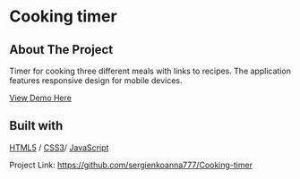 # Cooking timer

<!-- ABOUT THE PROJECT -->
## About The Project 

Timer for cooking three different meals with links to recipes.
The application features responsive design for mobile devices.
  <p>
    <a href="https://cooking-timer-for-us.glitch.me">View Demo Here</a>
  </p>



## Built with 

[HTML5](https://www.w3schools.com/html/) / [CSS3](https://www.w3schools.com/css/)/ [JavaScript](https://www.w3schools.com/js/)


 Project Link:  https://github.com/sergienkoanna777/Cooking-timer
